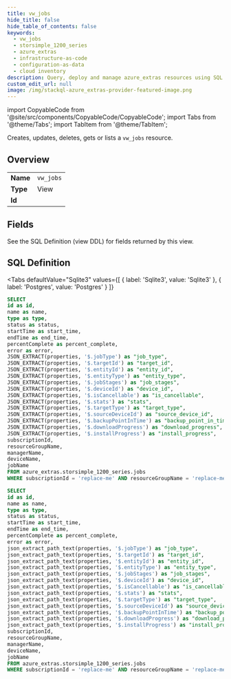 ```yaml
--- 
title: vw_jobs
hide_title: false
hide_table_of_contents: false
keywords:
  - vw_jobs
  - storsimple_1200_series
  - azure_extras
  - infrastructure-as-code
  - configuration-as-data
  - cloud inventory
description: Query, deploy and manage azure_extras resources using SQL
custom_edit_url: null
image: /img/stackql-azure_extras-provider-featured-image.png
---
```


import CopyableCode from '@site/src/components/CopyableCode/CopyableCode';
import Tabs from '@theme/Tabs';
import TabItem from '@theme/TabItem';

Creates, updates, deletes, gets or lists a <code>vw_jobs</code> resource.

## Overview
<table><tbody>
<tr><td><b>Name</b></td><td><code>vw_jobs</code></td></tr>
<tr><td><b>Type</b></td><td>View</td></tr>
<tr><td><b>Id</b></td><td><CopyableCode code="azure_extras.storsimple_1200_series.vw_jobs" /></td></tr>
</tbody></table>

## Fields

See the SQL Definition (view DDL) for fields returned by this view.

## SQL Definition

<Tabs
defaultValue="Sqlite3"
values={[
{ label: 'Sqlite3', value: 'Sqlite3' },
{ label: 'Postgres', value: 'Postgres' }
]}
>
<TabItem value="Sqlite3">

```sql
SELECT
id as id,
name as name,
type as type,
status as status,
startTime as start_time,
endTime as end_time,
percentComplete as percent_complete,
error as error,
JSON_EXTRACT(properties, '$.jobType') as "job_type",
JSON_EXTRACT(properties, '$.targetId') as "target_id",
JSON_EXTRACT(properties, '$.entityId') as "entity_id",
JSON_EXTRACT(properties, '$.entityType') as "entity_type",
JSON_EXTRACT(properties, '$.jobStages') as "job_stages",
JSON_EXTRACT(properties, '$.deviceId') as "device_id",
JSON_EXTRACT(properties, '$.isCancellable') as "is_cancellable",
JSON_EXTRACT(properties, '$.stats') as "stats",
JSON_EXTRACT(properties, '$.targetType') as "target_type",
JSON_EXTRACT(properties, '$.sourceDeviceId') as "source_device_id",
JSON_EXTRACT(properties, '$.backupPointInTime') as "backup_point_in_time",
JSON_EXTRACT(properties, '$.downloadProgress') as "download_progress",
JSON_EXTRACT(properties, '$.installProgress') as "install_progress",
subscriptionId,
resourceGroupName,
managerName,
deviceName,
jobName
FROM azure_extras.storsimple_1200_series.jobs
WHERE subscriptionId = 'replace-me' AND resourceGroupName = 'replace-me' AND managerName = 'replace-me';
```

</TabItem>
<TabItem value="Postgres">

```sql
SELECT
id as id,
name as name,
type as type,
status as status,
startTime as start_time,
endTime as end_time,
percentComplete as percent_complete,
error as error,
json_extract_path_text(properties, '$.jobType') as "job_type",
json_extract_path_text(properties, '$.targetId') as "target_id",
json_extract_path_text(properties, '$.entityId') as "entity_id",
json_extract_path_text(properties, '$.entityType') as "entity_type",
json_extract_path_text(properties, '$.jobStages') as "job_stages",
json_extract_path_text(properties, '$.deviceId') as "device_id",
json_extract_path_text(properties, '$.isCancellable') as "is_cancellable",
json_extract_path_text(properties, '$.stats') as "stats",
json_extract_path_text(properties, '$.targetType') as "target_type",
json_extract_path_text(properties, '$.sourceDeviceId') as "source_device_id",
json_extract_path_text(properties, '$.backupPointInTime') as "backup_point_in_time",
json_extract_path_text(properties, '$.downloadProgress') as "download_progress",
json_extract_path_text(properties, '$.installProgress') as "install_progress",
subscriptionId,
resourceGroupName,
managerName,
deviceName,
jobName
FROM azure_extras.storsimple_1200_series.jobs
WHERE subscriptionId = 'replace-me' AND resourceGroupName = 'replace-me' AND managerName = 'replace-me';
```

</TabItem>
</Tabs>
